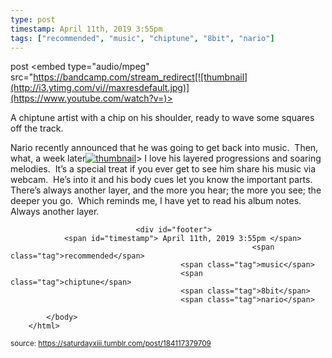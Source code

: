 ```yaml
---
type: post
timestamp: April 11th, 2019 3:55pm
tags: ["recommended", "music", "chiptune", "8bit", "nario"]
---
```

post
<embed type="audio/mpeg" src="https://bandcamp.com/stream_redirect[![thumbnail](http://i3.ytimg.com/vi/ /maxresdefault.jpg)](https://www.youtube.com/watch?v= )></embed>
                    
                                               
A chiptune artist with a chip on his shoulder, ready to wave some squares off the track.  

Nario recently announced that he was going to get back into music.  Then, what, a week later[![thumbnail](http://i3.ytimg.com/vi/ /maxresdefault.jpg)](https://www.youtube.com/watch?v= )>
I love his layered progressions and soaring melodies.  It’s a special treat if you ever get to see him share his music via webcam.  He’s into it and his body cues let you know the important parts.  There’s always another layer, and the more you hear; the more you see; the deeper you go.  Which reminds me, I have yet to read his album notes.  Always another layer.
 
                                    
                                <div id="footer">
                <span id="timestamp"> April 11th, 2019 3:55pm </span>
                                                          <span class="tag">recommended</span>
                                          <span class="tag">music</span>
                                          <span class="tag">chiptune</span>
                                          <span class="tag">8bit</span>
                                          <span class="tag">nario</span>
                                                    
            </body>
        </html>

        
<small>source: https://saturdayxiii.tumblr.com/post/184117379709</small>